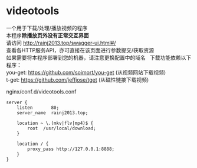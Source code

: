 # videotools
一个用于下载/处理/播放视频的程序  
本程序**除播放页外没有正常交互界面**  
请访问 http://rainj2013.top/swagger-ui.html#/  
查看各HTTP服务API，亦可直接在该页面进行参数提交/获取资源  
如果需要将本程序部署到您的机器，请注意更换配置中的域名    
下载功能依赖以下程序：  
you-get: https://github.com/soimort/you-get (从视频网站下载视频)  
t-get: https://github.com/jeffjose/tget (从磁性链接下载视频) 

nginx/conf.d/videotools.conf
```
server {
    listen       80;
    server_name  rainj2013.top;
    
    location ~ \.(mkv|flv|mp4)$ {
        root  /usr/local/download;
    }

    location / {
        proxy_pass http://127.0.0.1:8888;
    }
}
```
